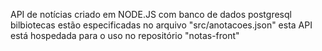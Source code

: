 API de notícias criado em NODE.JS com banco de dados postgresql
bilbiotecas estão especificadas no arquivo "src/anotacoes.json"
esta API está hospedada para o uso no repositório "notas-front"
